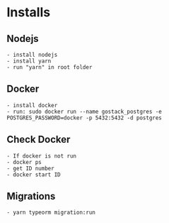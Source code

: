 # Installs

## Nodejs
    - install nodejs
    - install yarn
    - run "yarn" in root folder
## Docker
    - install docker
    - run: sudo docker run --name gostack_postgres -e POSTGRES_PASSWORD=docker -p 5432:5432 -d postgres

## Check Docker
    - If docker is not run
    - docker ps
    - get ID number
    - docker start ID

## Migrations
    - yarn typeorm migration:run
